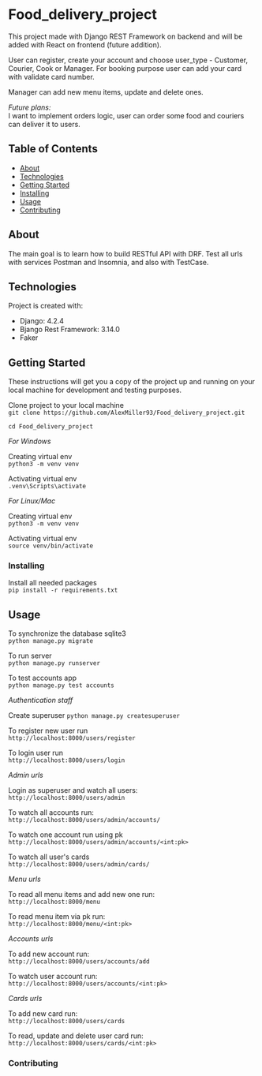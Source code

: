 # Food_delivery_project
This project made with Django REST Framework on backend and will be added with React on frontend (future addition). 

User can register, create your account and choose user_type - Customer, Courier, Cook or Manager.
For booking purpose user can add your card with validate card number.

Manager can add new menu items, update and delete ones.

<i>Future plans:</i> <br />
I want to implement orders logic, user can order some food and couriers can deliver it to users.


## Table of Contents

- [About](#about)
- [Technologies](#technologies)
- [Getting Started](#getting-started)
- [Installing](#installing)
- [Usage](#usage)
- [Contributing](#contributing)

## About 

The main goal is to learn how to build RESTful API with DRF. 
Test all urls with services Postman and Insomnia, and also with TestCase.


## Technologies
Project is created with:
* Django: 4.2.4
* Вjango Rest Framework: 3.14.0
* Faker

## Getting Started
These instructions will get you a copy of the project up and running on your local machine for development and testing purposes.

Clone project to your local machine  <br /> 
`git clone https://github.com/AlexMiller93/Food_delivery_project.git`

`cd Food_delivery_project`

<i>For Windows</i>

Creating virtual env <br />
`python3 -m venv venv`

Activating virtual env <br />
`.venv\Scripts\activate`

<i>For Linux/Mac</i>

Creating virtual env <br />
`python3 -m venv venv`

Activating virtual env <br />
`source venv/bin/activate`

### Installing

Install all needed packages <br />
`pip install -r requirements.txt`

## Usage

To synchronize the database sqlite3 <br />
`python manage.py migrate`

To run server <br />
`python manage.py runserver`

To test accounts app<br />
`python manage.py test accounts`

<i>Authentication staff</i>

Create superuser 
`python manage.py createsuperuser`

To register new user run <br />
`http://localhost:8000/users/register`

To login user run <br />
`http://localhost:8000/users/login`

<i>Admin urls</i>

Login as superuser and watch all users: <br />
`http://localhost:8000/users/admin`

To watch all accounts run: <br />
`http://localhost:8000/users/admin/accounts/`

To watch one account run using pk <br />
`http://localhost:8000/users/admin/accounts/<int:pk>`

To watch all user's cards <br />
`http://localhost:8000/users/admin/cards/`

<i>Menu urls</i>

To read all menu items and add new one run: <br />
`http://localhost:8000/menu`

To read menu item via pk run: <br />
`http://localhost:8000/menu/<int:pk>`

<i>Accounts urls</i>

To add new account run: <br />
`http://localhost:8000/users/accounts/add`

To watch user account run: <br />
`http://localhost:8000/users/accounts/<int:pk>`

<i>Cards urls</i>

To add new card run: <br />
`http://localhost:8000/users/cards`

To read, update and delete user card run: <br />
`http://localhost:8000/users/cards/<int:pk>`



### Contributing
